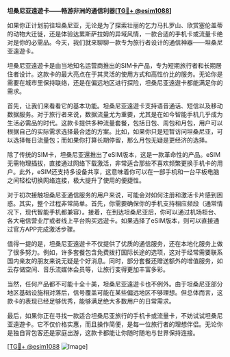 **坦桑尼亚遠遊卡——畅游非洲的通信利器[[TG💪+ @esim1088](https://t.me/s/esim1088)]**

如果你正计划前往坦桑尼亚，无论是为了探索壮丽的乞力马扎罗山、欣赏塞伦盖蒂的动物大迁徙，还是体验达累斯萨拉姆的异域风情，一款合适的手机卡或流量卡绝对是你的必需品。今天，我们就来聊聊一款专为旅行者设计的通信神器——坦桑尼亚遠遊卡。

坦桑尼亚遠遊卡是由当地知名运营商推出的SIM卡产品，专为短期旅行者和长期居住者设计。这款卡的最大亮点在于其灵活的使用方式和高性价比的服务。无论你是需要在城市里保持联络，还是在偏远地区进行探险，坦桑尼亚遠遊卡都能满足你的需求。

首先，让我们来看看它的基本功能。坦桑尼亚遠遊卡支持语音通话、短信以及移动数据服务。对于旅行者来说，数据流量尤为重要，尤其是在如今智能手机几乎成为生活必需品的时代。这款卡提供多种流量套餐，包括日包、周包和月包，用户可以根据自己的实际需求选择最合适的方案。比如，如果你只是短暂访问坦桑尼亚，可以选择每日流量包；而如果你打算长期停留，那么月包无疑是更经济的选择。

除了传统的SIM卡，坦桑尼亚還推出了eSIM版本，这是一款革命性的产品。eSIM无需物理插拔，直接通过网络下载激活，非常适合那些不喜欢频繁更换手机卡的用户。此外，eSIM还支持多设备共享，这意味着你可以在一部手机和一台平板电脑之间轻松切换网络连接，极大提升了使用的便捷性。

对于初次接触坦桑尼亚通信服务的用户来说，可能会对如何注册和激活卡片感到困惑。其实，整个过程非常简单。首先，你需要确保你的手机支持相应频段（通常情况下，现代智能手机都兼容）。接着，在到达坦桑尼亚后，你可以通过机场柜台、各大电信营业厅或者线上平台购买远遊卡。如果选择了eSIM版本，则可以直接通过官方APP完成激活步骤。

值得一提的是，坦桑尼亚遠遊卡不仅提供了优质的通信服务，还在本地化服务上做了很多努力。例如，许多套餐包含免费拨打国际长途的选项，这对于经常需要联系国内亲友的朋友来说无疑是个好消息。同时，部分套餐还赠送额外的增值服务，如云存储空间、音乐流媒体会员等，让旅行变得更加丰富多彩。

当然，任何产品都不可能十全十美，坦桑尼亚遠遊卡也不例外。由于坦桑尼亚部分地区基础设施相对落后，信号覆盖可能在某些偏远地区不够理想。但总体而言，这款卡的表现已经足够优秀，能够满足绝大多数用户的日常需求。

最后，如果你正在寻找一款适合坦桑尼亚旅行的手机卡或流量卡，不妨试试坦桑尼亚遠遊卡。它不仅价格实惠，而且操作简便，是每一位旅行者的理想伴侣。无论你是独自背包客还是家庭出游，这款卡都能让你随时随地与世界保持连接。

[[TG💪+ @esim1088](https://t.me/s/esim1088) ![Image](https://i.postimg.cc/4NQfJmqS/Snipaste-2025-05-13-00-14-12.png)]